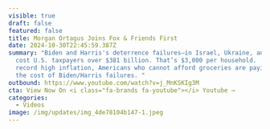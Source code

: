 ```yaml
---
visible: true
draft: false
featured: false
title: Morgan Ortagus Joins Fox & Friends First
date: 2024-10-30T22:45:59.387Z
summary: "Biden and Harris's deterrence failures—in Israel, Ukraine, and Kabul—
  cost U.S. taxpayers over $381 billion. That’s $3,000 per household.   During
  record high inflation, Americans who cannot afford groceries are paying for
  the cost of Biden/Harris failures. "
outbound: https://www.youtube.com/watch?v=j_MnKSKIg3M
cta: View Now On <i class="fa-brands fa-youtube"></i> Youtube →
categories:
  - Videos
image: /img/updates/img_4de78104b147-1.jpeg
---
```


